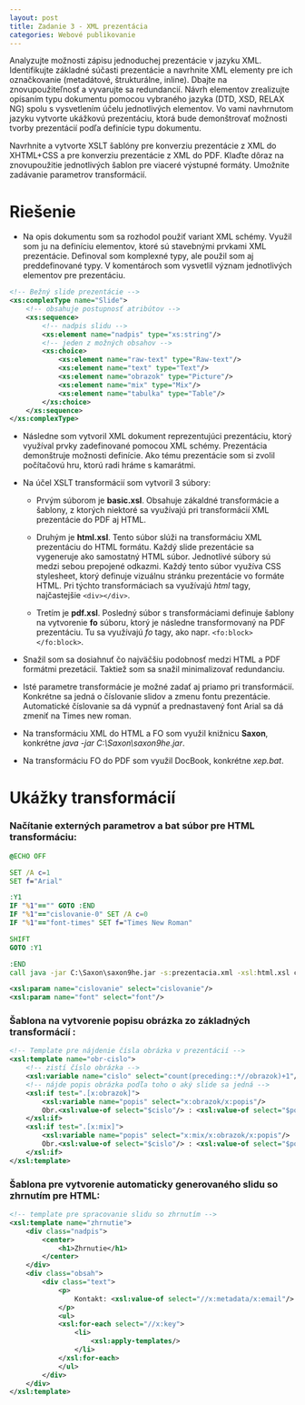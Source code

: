 ```yaml
---
layout: post
title: Zadanie 3 - XML prezentácia
categories: Webové publikovanie
---
```

Analyzujte možnosti zápisu jednoduchej prezentácie v jazyku XML. Identifikujte základné súčasti prezentácie a navrhnite XML elementy pre ich označkovanie (metadátové, štrukturálne, inline). Dbajte na znovupoužiteľnosť a vyvarujte sa redundancií. Návrh elementov zrealizujte opísaním typu dokumentu pomocou vybraného jazyka (DTD, XSD, RELAX NG) spolu s vysvetlením účelu jednotlivých elementov. Vo vami navhrnutom jazyku vytvorte ukážkovú prezentáciu, ktorá bude demonštrovať možnosti tvorby prezentácií podľa definície typu dokumentu.

Navrhnite a vytvorte XSLT šablóny pre konverziu prezentácie z XML do XHTML+CSS a pre konverziu prezentácie z XML do PDF. Klaďte dôraz na znovupoužitie jednotlivých šablon pre viaceré výstupné formáty. Umožnite zadávanie parametrov transformácií.

# Riešenie
+ Na opis dokumentu som sa rozhodol použiť variant XML schémy. Využil som ju na definíciu elementov, ktoré sú stavebnými prvkami XML prezentácie. Definoval som komplexné typy, ale použil som aj preddefinované typy. V komentároch som vysvetlil význam jednotlivých elementov pre prezentáciu.

```xml
<!-- Bežný slide prezentácie -->
<xs:complexType name="Slide">
    <!-- obsahuje postupnosť atribútov -->
    <xs:sequence>
    	<!-- nadpis slidu -->
  		<xs:element name="nadpis" type="xs:string"/>
  		<!-- jeden z možných obsahov -->
  		<xs:choice>
	    	<xs:element name="raw-text" type="Raw-text"/>
	    	<xs:element name="text" type="Text"/>
	      	<xs:element name="obrazok" type="Picture"/>
	      	<xs:element name="mix" type="Mix"/>
	      	<xs:element name="tabulka" type="Table"/>
    	</xs:choice>
	</xs:sequence>
</xs:complexType>
```

+ Následne som vytvoril XML dokument reprezentujúci prezentáciu, ktorý využíval prvky zadefinované pomocou XML schémy. Prezentácia demonštruje možnosti definície. Ako tému prezentácie som si zvolil počítačovú hru, ktorú radi hráme s kamarátmi.

+ Na účel XSLT transformácií som vytvoril 3 súbory:


	- Prvým súborom je **basic.xsl**. Obsahuje zákaldné transformácie a šablony, z ktorých niektoré sa využívajú pri transformácií XML prezentácie do PDF aj HTML.


	- Druhým je **html.xsl**. Tento súbor slúži na transformáciu XML prezentáciu do HTML formátu. Každý slide prezentácie sa vygeneruje ako samostatný HTML súbor. Jednotlivé súbory sú medzi sebou prepojené odkazmi. Každý tento súbor využíva CSS stylesheet, ktorý definuje vizuálnu stránku prezentácie vo formáte HTML. Pri týchto transformáciach sa využívajú *html* tagy, najčastejšie `<div></div>`.


	- Tretím je **pdf.xsl**. Posledný súbor s transformáciami definuje šablony na vytvorenie **fo** súboru, ktorý je následne transformovaný na PDF prezentáciu. Tu sa využívajú *fo* tagy, ako napr. `<fo:block></fo:block>`.

+ Snažil som sa dosiahnuť čo najväčšiu podobnosť medzi HTML a PDF formátmi prezetácií. Taktiež som sa snažil minimalizovať redundanciu.

+ Isté parametre transformácie je možné zadať aj priamo pri transformácií. Konkrétne sa jedná o číslovanie slidov a zmenu fontu prezentácie. Automatické číslovanie sa dá vypnúť a prednastavený font Arial sa dá zmeniť na Times new roman.

+ Na transformáciu XML do HTML a FO som využil knižnicu **Saxon**, konkrétne *java -jar C:\Saxon\saxon9he.jar*.

+ Na transformáciu FO do PDF som využil DocBook, konkrétne *xep.bat*.

# Ukážky transformácií
### Načítanie externých parametrov a bat súbor pre HTML transformáciu:
```bat
@ECHO OFF

SET /A c=1
SET f="Arial" 

:Y1
IF "%1"=="" GOTO :END
IF "%1"=="cislovanie-0" SET /A c=0
IF "%1"=="font-times" SET f="Times New Roman"

SHIFT
GOTO :Y1

:END
call java -jar C:\Saxon\saxon9he.jar -s:prezentacia.xml -xsl:html.xsl cislovanie=%c% font=%f%
```
```xml
<xsl:param name="cislovanie" select="cislovanie"/>
<xsl:param name="font" select="font"/>
```

### Šablona na vytvorenie popisu obrázka zo základných transformácií :
```xml
<!-- Template pre nájdenie čísla obrázka v prezentácií -->
<xsl:template name="obr-cislo">
	<!-- zistí číslo obrázka -->
	<xsl:variable name="cislo" select="count(preceding::*//obrazok)+1"/>
 	<!-- nájde popis obrázka podľa toho o aký slide sa jedná -->
 	<xsl:if test=".[x:obrazok]">
		<xsl:variable name="popis" select="x:obrazok/x:popis"/>
		Obr.<xsl:value-of select="$cislo"/> : <xsl:value-of select="$popis"/>
	</xsl:if>
	<xsl:if test=".[x:mix]">
		<xsl:variable name="popis" select="x:mix/x:obrazok/x:popis"/>
		Obr.<xsl:value-of select="$cislo"/> : <xsl:value-of select="$popis"/>
	</xsl:if>
</xsl:template>
```

### Šablona pre vytvorenie automaticky generovaného slidu so zhrnutím pre HTML:
```xml
<!-- template pre spracovanie slidu so zhrnutím -->
<xsl:template name="zhrnutie">
	<div class="nadpis">
		<center>
			<h1>Zhrnutie</h1>
		</center>
	</div>
	<div class="obsah">
		<div class="text">
			<p>
				Kontakt: <xsl:value-of select="//x:metadata/x:email"/>
			</p>
			<ul>
			<xsl:for-each select="//x:key">
				<li>
					<xsl:apply-templates/>
				</li>
			</xsl:for-each>
			</ul>
		</div>
	</div>
</xsl:template>
```
